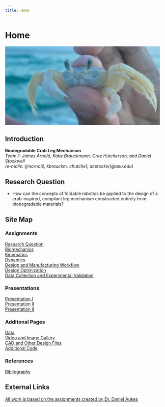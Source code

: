 ```yaml
---
title: Home
---
```


# Home

![alt_text](images/ghostCrab.jpg "Image of a ghost crab")

## Introduction

**Biodegradable Crab Leg Mechanism**  
_Team 1: James Arnold, Katie Brauckmann, Cree Hutcherson, and Daniel Stockwell_   
_(e-mails: {jmarnol6, kbrauckm, chutche1, dcstockw}@asu.edu)_

## Research Question

* How can the concepts of foldable robotics be applied to the design of a crab-inspired, compliant leg mechanism constructed entirely from biodegradable materials?

## Site Map

### Assignments

[Research Question](/assignment1)   
[Biomechanics](/assignment2)  
[Kinematics](https://nbviewer.jupyter.org/url/arnoldjames98.github.io/systemKinematics.ipynb)  
[Dynamics](https://nbviewer.jupyter.org/url/arnoldjames98.github.io/systemDynamicsAll.ipynb)  
[Design and Manufacturing Workflow](https://nbviewer.jupyter.org/url/arnoldjames98.github.io/designManufacturing.ipynb)  
[Design Optimization](https://nbviewer.jupyter.org/url/arnoldjames98.github.io/designOptimization.ipynb)  
[Data Collection and Experimental Validation](https://nbviewer.jupyter.org/url/arnoldjames98.github.io/dataCollection.ipynb)  

### Presentations

[Presentation I](/presentation1)  
[Presentation II](/presentation2)  
[Presentation II](/presentation2) 

### Additonal Pages

[Data](/data)   
[Video and Image Gallery](/videoImageGallery)   
[CAD and Other Design Files](/cadDesignFiles)   
[Additional Code](/additionalCode)   

### References 

[Bibliography](/bibliography)

## External Links

[All work is based on the assignments created by Dr. Daniel Aukes](https://egr557.github.io/)
